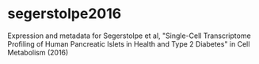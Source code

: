 # segerstolpe2016
Expression and metadata for Segerstolpe et al, "Single-Cell Transcriptome Profiling of Human Pancreatic Islets in Health and Type 2 Diabetes" in Cell Metabolism (2016)
